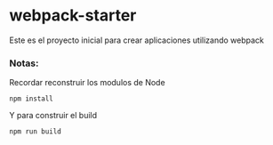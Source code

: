 # webpack-starter

Este es el proyecto inicial para crear aplicaciones utilizando webpack

### Notas:

Recordar reconstruir los modulos de Node
``` 
npm install
```

Y para construir el build
```
npm run build 
```